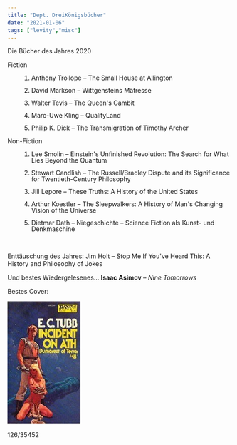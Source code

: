 ```yaml
---
title: "Dept. DreiKönigsbücher"
date: "2021-01-06"
tags: ["levity","misc"]
---
```


Die Bücher des Jahres 2020

Fiction

<div style="padding-left: 30px;line-height: 100%">

1. Anthony Trollope – The Small House at Allington

2. David Markson – Wittgensteins Mätresse

3. Walter Tevis – The Queen's Gambit

4. Marc-Uwe Kling – QualityLand

5. Philip K. Dick – The Transmigration of Timothy Archer
</div>

Non-Fiction

<div style="padding-left: 30px;line-height: 100%">

1. Lee Smolin – Einstein's Unfinished Revolution: The Search for What Lies Beyond the Quantum

2. Stewart Candlish – The Russell/Bradley Dispute and its Significance for Twentieth-Century Philosophy

3. Jill Lepore – These Truths: A History of the United States

4. Arthur Koestler – The Sleepwalkers: A History of Man's Changing Vision of the Universe

5. Dietmar Dath – Niegeschichte – Science Fiction als Kunst- und Denkmaschine 
</div>

<br>

Enttäuschung des Jahres: Jim Holt – Stop Me If You've Heard This: A History and Philosophy of Jokes 


Und bestes Wiedergelesenes...
**Isaac Asimov** – *Nine Tomorrows* 

Bestes Cover:

![Ath](/assets/img/ath.jpg)

126/35452